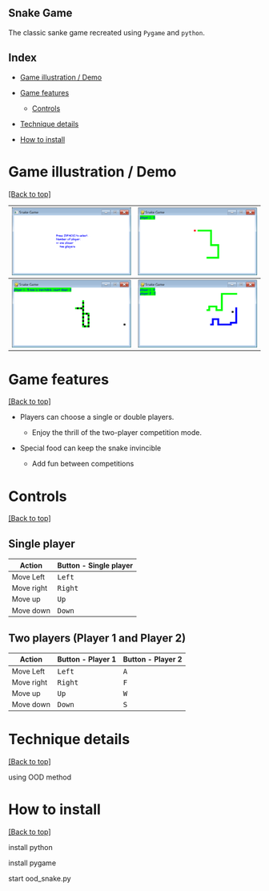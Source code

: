 ## Snake Game

The classic sanke game recreated using `Pygame` and `python`.



## Index

- [Game illustration / Demo](https://github.com/aawe44/OOD_snake#game-illustration--demo) 

- [Game features](https://github.com/aawe44/OOD_snake#game-features) 

  - [Controls](https://github.com/aawe44/OOD_snake#controls) 

- [Technique details](https://github.com/aawe44/OOD_snake#technique-details) 

- [How to install](https://github.com/aawe44/OOD_snake#how-to-install-how-to-playcontrols) 

  




# Game illustration / Demo

[[Back to top]](https://github.com/aawe44/OOD_snake#index)

| ![Screen 1](https://raw.githubusercontent.com/aawe44/pic_for_OOD_snake/master/01_start_game.png) | ![Screen 2](https://raw.githubusercontent.com/aawe44/pic_for_OOD_snake/master/02_single_player.png) |
|---------------------------------------------|---------------------------------------------|
| ![Screen 3](https://raw.githubusercontent.com/aawe44/pic_for_OOD_snake/master/03_food.png) | ![Screen 4](https://raw.githubusercontent.com/aawe44/pic_for_OOD_snake/master/04_two_player.png) |



# Game features 

[[Back to top]](https://github.com/aawe44/OOD_snake#index)

* Players can choose a single or double players.
  * Enjoy the thrill of the two-player competition mode.


* Special food can keep the snake invincible
  * Add fun between competitions


# Controls

[[Back to top]](https://github.com/aawe44/OOD_snake#index)

## Single player       

| Action       | Button - Single player |
|--------------|------------------------|
| Move Left    | <kbd>Left</kbd>        |
| Move right   | <kbd>Right</kbd>       |
| Move up      | <kbd>Up</kbd>          |
| Move down    | <kbd>Down</kbd>        |


## Two players (Player 1 and Player 2)

| Action       | Button - Player 1   | Button - Player 2 |
|--------------|---------------------|--------------|
| Move Left    | <kbd>Left</kbd>     |<kbd>A</kbd>     |
| Move right   | <kbd>Right</kbd>    |<kbd>F</kbd>     |
| Move up      | <kbd>Up</kbd>       |<kbd>W</kbd>     |
| Move down    | <kbd>Down</kbd>     |<kbd>S</kbd>     |




# Technique details

[[Back to top]](https://github.com/aawe44/OOD_snake#index)

using OOD method


# How to install

[[Back to top]](https://github.com/aawe44/OOD_snake#index)

install python 

install pygame 

start ood_snake.py



